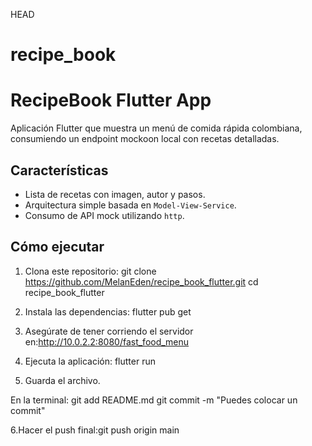  HEAD
# recipe_book

# RecipeBook Flutter App

Aplicación Flutter que muestra un menú de comida rápida colombiana, consumiendo un endpoint mockoon local con recetas detalladas.

## Características

- Lista de recetas con imagen, autor y pasos.
- Arquitectura simple basada en `Model-View-Service`.
- Consumo de API mock utilizando `http`.

## Cómo ejecutar

1. Clona este repositorio:
git clone https://github.com/MelanEden/recipe_book_flutter.git
cd recipe_book_flutter

2.  Instala las dependencias:
flutter pub get
3. Asegúrate de tener corriendo el servidor en:http://10.0.2.2:8080/fast_food_menu
4. Ejecuta la aplicación: flutter run
5. Guarda el archivo.

En la terminal:
git add README.md
git commit -m "Puedes colocar un commit"

6.Hacer el push final:git push origin main









